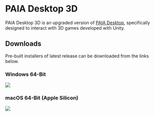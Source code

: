 # PAIA Desktop 3D

PAIA Desktop 3D is an upgraded version of [PAIA Desktop](https://github.com/PAIA-Playful-AI-Arena/Paia-Desktop), specifically designed to interact with 3D games developed with Unity.

## Downloads

Pre-built installers of latest release can be downloaded from the links below.

### Windows 64-Bit

[![](https://img.shields.io/badge/EXE%20Installer-0.1.1-blue)](https://github.com/PAIA-Playful-AI-Arena/PAIA-Desktop-3D/releases/download/0.1.1/PAIA.Desktop.3D-0.1.1.Setup.exe)

### macOS 64-Bit (Apple Silicon)

[![](https://img.shields.io/badge/DMG%20Installer-0.1.1-red)](https://github.com/PAIA-Playful-AI-Arena/PAIA-Desktop-3D/releases/download/0.1.1/PAIA.Desktop.3D-0.1.1-arm64.dmg)